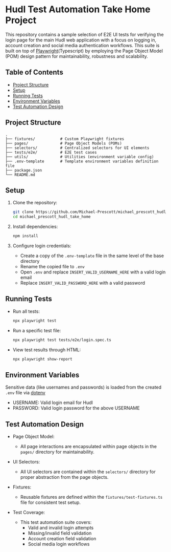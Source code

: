 # Hudl Test Automation Take Home Project

This repository contains a sample selection of E2E UI tests for verifying the login page for the main Hudl web application with a focus on logging in, account creation and social media authentication workflows. This suite is built on top of [Playwright](https://playwright.dev)(Typescript) by employing the Page Object Model (POM) design pattern for maintainability, robustness and scalability.


## Table of Contents

- [Project Structure](#project-structure)
- [Setup](#setup)
- [Running Tests](#running-tests)
- [Environment Variables](#environment-variables)
- [Test Automation Design](#test-automation-design)




## Project Structure

```
.
├── fixtures/           # Custom Playwright fixtures
├── pages/              # Page Object Models (POMs)
├── selectors/          # Centralized selectors for UI elements
├── tests/e2e/          # E2E test cases
├── utils/              # Utilities (environment variable config)
├── .env-template       # Template environment variables definition file
├── package.json
└── README.md
```




## Setup

1. Clone the repository:
    ```sh
    git clone https://github.com/Michael-Prescott/michael_prescott_hudl_take_home.git
    cd michael_prescott_hudl_take_home
    ```

2. Install dependencies:
    ```sh
    npm install
    ```

3. Configure login credentials:
    - Create a copy of the `.env-template` file in the same level of the base directory
    - Rename the copied file to `.env`
    - Open `.env` and replace `INSERT_VALID_USERNAME_HERE` with a valid login email
    - Replace `INSERT_VALID_PASSWORD_HERE` with a valid password




## Running Tests

- Run all tests:
    ```sh
    npx playwright test
    ```

- Run a specific test file:
    ```sh
    npx playwright test tests/e2e/login.spec.ts
    ```

- View test results through HTML:
    ```sh
    npx playwright show-report
    ```




## Environment Variables

Sensitive data (like usernames and passwords) is loaded from the created `.env` file via [dotenv](https://www.npmjs.com/package/dotenv)

- USERNAME: Valid login email for Hudl
- PASSWORD: Valid login password for the above USERNAME




## Test Automation Design

- Page Object Model:
    * All page interactions are encapsulated within page objects in the `pages/` directory for maintainability.

- UI Selectors:
    * All UI selectors are contained within the `selectors/` directory for proper abstraction from the page objects.

- Fixtures:
    * Reusable fixtures are defined within the `fixtures/test-fixtures.ts` file for consistent test setup.

- Test Coverage:
    * This test automation suite covers:
        - Valid and invalid login attempts
        - Missing/invalid field validation
        - Account creation field validation
        - Social media login workflows